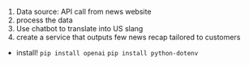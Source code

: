 1. Data source: API call from news website 
2. process the data
3. Use chatbot to translate into US slang 
4. create a service that outputs few news recap tailored to customers 

- install!
```pip install openai```
```pip install python-dotenv```